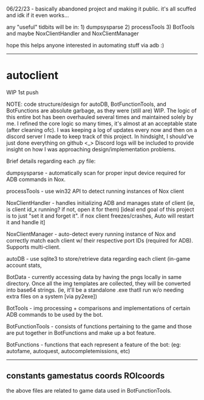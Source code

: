 06/22/23 - basically abandoned project and making it public. it's all scuffed and idk if it even works... 

any "useful" tidbits will be in:
    1) dumpsysparse
    2) processTools
    3) BotTools
and maybe NoxClientHandler and NoxClientManager

hope this helps anyone interested in automating stuff via adb :)

--------------------------------------------------------------------------------------------------------------
# autoclient
WIP 1st push

NOTE: code structure/design for autoDB, BotFunctionTools, and BotFunctions are absolute garbage, as they were (still are) WIP. The logic of this entire bot has
been overhauled several times and maintained solely by me. I refined the core logic so many times, it's almost at an acceptable state (after cleaning ofc). I was 
keeping a log of updates every now and then on a discord server I made to keep track of this project. In hindsight, I should've just done everything on github <_>
Discord logs will be included to provide insight on how I was approaching design/implementation problems.

Brief details regarding each .py file:

dumpsysparse - automatically scan for proper input device required for ADB commands in Nox.

processTools - use win32 API to detect running instances of Nox client

NoxClientHandler - handles initializing ADB and manages state of client (ie, is client id_x running? if not, open it for them)
  [ideal end goal of this project is to just "set it and forget it". if nox client freezes/crashes, Auto will restart it and handle it]
 
NoxClientManager - auto-detect every running instance of Nox and correctly match each client w/ their respective port IDs (required for ADB). Supports multi-client.

autoDB - use sqlite3 to store/retrieve data regarding each client (in-game account stats, 

BotData - currently accessing data by having the pngs locally in same directory. Once all the img templates are collected, they will be converted into base64 strings.
          (ie, it'll be a standalone .exe thatll run w/o needing extra files on a system [via py2exe])

BotTools - img processing + comparisons and implementations of certain ADB commands to be used by the bot.

BotFunctionTools - consists of functions pertaining to the game and those are put together in BotFunctions and make up a bot feature.

BotFunctions - functions that each represent a feature of the bot: (eg: autofame, autoquest, autocompletemissions, etc)

------------
constants
gamestatus
coords
ROIcoords
------------
the above files are related to game data used in BotFunctionTools. 

